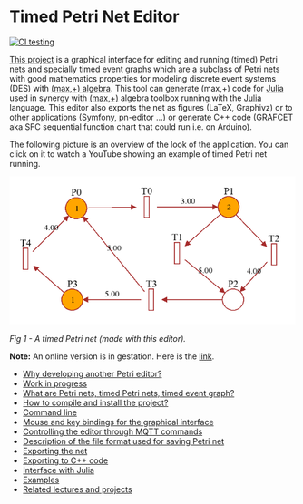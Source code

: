 # Timed Petri Net Editor

[![CI testing](https://github.com/Lecrapouille/TimedPetriNetEditor/actions/workflows/ci.yml/badge.svg)](https://github.com/Lecrapouille/TimedPetriNetEditor/actions/workflows/ci.yml)

[This project](https://github.com/Lecrapouille/TimedPetriNetEditor) is a
graphical interface for editing and running (timed) Petri nets and specially timed event
graphs which are a subclass of Petri nets with good mathematics properties for
modeling discrete event systems (DES) with [(max,+)
algebra](https://jpquadrat.github.io/). This tool can generate (max,+) code for
[Julia](https://julialang.org/) used in synergy with
[(max,+)](https://github.com/Lecrapouille/MaxPlus.jl) algebra toolbox running
with the [Julia](https://julialang.org/) language.  This editor also exports the
net as figures (LaTeX, Graphivz) or to other applications (Symfony,
pn-editor ...) or generate C++ code (GRAFCET aka SFC sequential function chart
that could run i.e. on Arduino).

The following picture is an overview of the look of the application. You can
click on it to watch a YouTube showing an example of timed Petri net running.

[![TimedPetri](doc/pics/TimedPetri01.png)](https://youtu.be/hOhunzgFpcA)

*Fig 1 - A timed Petri net (made with this editor).*

**Note:** An online version is in gestation. Here is the [link](https://lecrapouille.github.io/TimedPetriNetEditor/TimedPetriNetEditor.html).

- [Why developing another Petri editor?](doc/why.md)
- [Work in progress](doc/wip.md)
- [What are Petri nets, timed Petri nets, timed event graph?](doc/petri.md)
- [How to compile and install the project?](doc/install.md)
- [Command line](doc/cli.md)
- [Mouse and key bindings for the graphical interface](doc/gui.md)
- [Controlling the editor through MQTT commands](doc/mqtt.md)
- [Description of the file format used for saving Petri net](doc/save.md)
- [Exporting the net](doc/export.md)
- [Exporting to C++ code](doc/grafcet.md)
- [Interface with Julia](doc/julia.md)
- [Examples](data/examples/README.md)
- [Related lectures and projects](doc/biblio.md)

